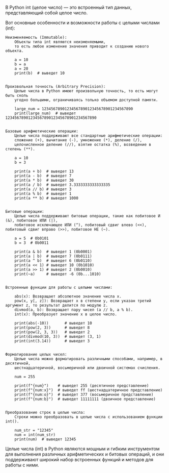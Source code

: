 

В Python int (целое число) — это встроенный тип данных, представляющий собой целое число.


Вот основные особенности и возможности работы с целыми числами (int):

    Неизменяемость (Immutable):
        Объекты типа int являются неизменяемыми,
        то есть любое изменение значения приводит к созданию нового объекта.

        a = 10
        b = a
        a = 20
        print(b)  # выведет 10


    Произвольная точность (Arbitrary Precision):
        Целые числа в Python имеют произвольную точность, то есть могут быть сколь
        угодно большими, ограничиваясь только объемом доступной памяти.

        large_num = 1234567890123456789012345678901234567890
        print(large_num)  # выведет 1234567890123456789012345678901234567890


    Базовые арифметические операции:
        Целые числа поддерживают все стандартные арифметические операции:
        сложение (+), вычитание (-), умножение (*), деление (/),
        целочисленное деление (//), взятие остатка (%), возведение в степень (**).

        a = 10
        b = 3

        print(a + b)  # выведет 13
        print(a - b)  # выведет 7
        print(a * b)  # выведет 30
        print(a / b)  # выведет 3.3333333333333335
        print(a // b) # выведет 3
        print(a % b)  # выведет 1
        print(a ** b) # выведет 1000


    Битовые операции:
        Целые числа поддерживают битовые операции, такие как побитовое И (&), побитовое ИЛИ (|),
        побитовое исключающее ИЛИ (^), побитовый сдвиг влево (<<), побитовый сдвиг вправо (>>), побитовое НЕ (~).

        a = 5  # 0b0101
        b = 3  # 0b0011

        print(a & b)  # выведет 1 (0b0001)
        print(a | b)  # выведет 7 (0b0111)
        print(a ^ b)  # выведет 6 (0b0110)
        print(a << 1) # выведет 10 (0b1010)
        print(a >> 1) # выведет 2 (0b0010)
        print(~a)     # выведет -6 (0b...1010)


    Встроенные функции для работы с целыми числами:

        abs(x): Возвращает абсолютное значение числа x.
        pow(x, y[, z]): Возвращает x в степени y, если указан третий аргумент z, то результат делится по модулю z.
        divmod(a, b): Возвращает пару чисел (a // b, a % b).
        int(x): Преобразует значение x в целое число.

        print(abs(-10))       # выведет 10
        print(pow(2, 3))      # выведет 8
        print(pow(2, 3, 3))   # выведет 2
        print(divmod(10, 3))  # выведет (3, 1)
        print(int(3.14))      # выведет 3


    Форматирование целых чисел:
        Целые числа можно форматировать различными способами, например, в десятичной,
        шестнадцатеричной, восьмеричной или двоичной системах счисления.

        num = 255

        print(f"{num}")    # выведет 255 (десятичное представление)
        print(f"{num:x}")  # выведет ff (шестнадцатеричное представление)
        print(f"{num:o}")  # выведет 377 (восьмеричное представление)
        print(f"{num:b}")  # выведет 11111111 (двоичное представление)


    Преобразование строк в целые числа:
        Строки можно преобразовать в целые числа с использованием функции int().

        num_str = "12345"
        num = int(num_str)
        print(num)  # выведет 12345


Целые числа (int) в Python являются мощным и гибким инструментом
для выполнения различных арифметических и битовых операций,
и они поддерживают широкий набор встроенных функций и методов для работы с ними.

